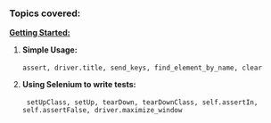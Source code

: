 ### Topics covered:

**[Getting Started:](https://github.com/ikostan/SELENIUM_WEBDRIVER_WORKING_WITH_ELEMENTS/tree/master/testing_selenium_capabilities/tests/simple_usage)**
    
   1. **Simple Usage:**<br/>   
    ```assert, driver.title, send_keys, find_element_by_name, clear```
    
   2. **Using Selenium to write tests:**<br/>    
    ```
    setUpClass, setUp, tearDown, tearDownClass, self.assertIn, 
    self.assertFalse, driver.maximize_window```
